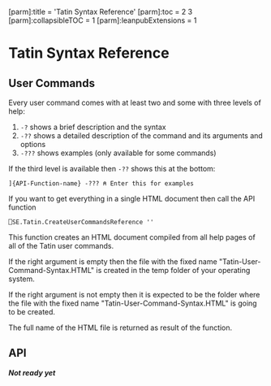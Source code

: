 [parm]:title             = 'Tatin Syntax Reference'
[parm]:toc               = 2 3 
[parm]:collapsibleTOC    = 1
[parm]:leanpubExtensions = 1

# Tatin Syntax Reference

## User Commands

Every user command comes with at least two and some with three levels of help:

1. `-?` shows a brief description and the syntax
2. `-??` shows a detailed description of the command and its arguments and options
3. `-???` shows examples (only available for some commands)

If the third level is available then `-??` shows this at the bottom:

```
]{API-Function-name} -??? ⍝ Enter this for examples                                        
```

If you want to get everything in a single HTML document then call the API function

```
⎕SE.Tatin.CreateUserCommandsReference ''
```

This function creates an HTML document compiled from all help pages of all of the Tatin user commands.

If the right argument is empty then the file with the fixed name 
"Tatin-User-Command-Syntax.HTML"
is created in the temp folder of your operating system. 

If the right argument is not empty then it is expected to be the folder where the file with the fixed name 
"Tatin-User-Command-Syntax.HTML"
is going to be created. 

The full name of the HTML file is returned as result of the function.


## API

**_Not ready yet_**